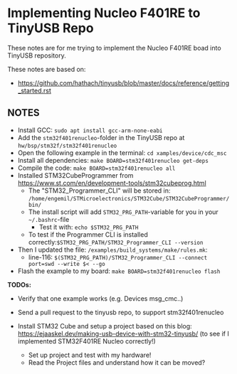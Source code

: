 # Implementing Nucleo F401RE to TinyUSB Repo

These notes are for me trying to implement the Nucleo F401RE boad into TinyUSB repository.

These notes are based on:
- https://github.com/hathach/tinyusb/blob/master/docs/reference/getting_started.rst



## NOTES

- Install GCC: `sudo apt install gcc-arm-none-eabi`
- Add the `stm32f401renucleo`-folder in the TinyUSB repo at `hw/bsp/stm32f/stm32f401renucleo`
- Open the following example in the terminal: `cd xamples/device/cdc_msc`
- Install all dependencies: `make BOARD=stm32f401renucleo get-deps`
- Compile the code: `make BOARD=stm32f401renucleo all`
- Installed STM32CubeProgrammer from https://www.st.com/en/development-tools/stm32cubeprog.html
    - The "STM32_Programmer_CLI" will be stored in: `/home/engemil/STMicroelectronics/STM32Cube/STM32CubeProgrammer/bin/`
    - The install script will add `STM32_PRG_PATH`-variable for you in your `~/.bashrc`-file
        - Test it with: `echo $STM32_PRG_PATH`
    - To test if the Programmer CLI is installed correctly:`$STM32_PRG_PATH/STM32_Programmer_CLI --version`
- Then I updated the file: `/examples/build_systems/make/rules.mk`:
    - line-116: `$(STM32_PRG_PATH)/STM32_Programmer_CLI --connect port=swd --write $< --go`
- Flash the example to my board: `make BOARD=stm32f401renucleo flash`



**TODOs:**
- Verify that one example works (e.g. Devices msg_cmc..)
- Send a pull request to the tinyusb repo, to support stm32f401renucleo

- Install STM32 Cube and setup a project based on this blog: https://ejaaskel.dev/making-usb-device-with-stm32-tinyusb/ (to see if I implemented STM32F401RE Nucleo correctly!)
	- Set up project and test with my hardware!
	- Read the Project files and understand how it can be moved?






